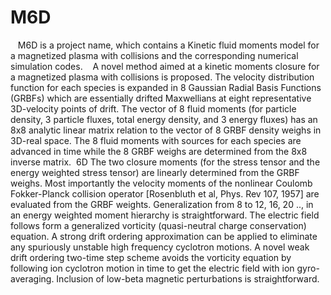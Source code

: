 # M6D

    M6D is a project name, which contains a Kinetic fluid moments model for a magnetized plasma with collisions and the corresponding numerical simulation codes.
    A novel method aimed at a kinetic moments closure for a magnetized plasma with collisions is proposed. The velocity distribution function for each species is expanded in 8 Gaussian Radial Basis Functions (GRBFs) which are essentially drifted Maxwellians at eight representative 3D-velocity points of drift. The vector of 8 fluid moments (for particle density, 3 particle fluxes, total energy density, and 3 energy fluxes) has an  8x8 analytic linear matrix relation to the vector of 8 GRBF density weighs in 3D-real space. The 8 fluid moments with sources for each species are advanced in time while the 8 GRBF weighs are determined from the 8x8 inverse matrix.  6D
    The two closure moments (for the stress tensor and the energy weighted stress tensor) are linearly determined from the GRBF weighs. Most importantly the velocity moments of the nonlinear Coulomb Fokker-Planck collision operator [Rosenbluth et al, Phys. Rev 107, 1957] are evaluated from the GRBF weights. Generalization from 8 to 12, 16, 20 .., in an energy weighted moment hierarchy is straightforward. 
    The electric field follows form a generalized vorticity (quasi-neutral charge conservation) equation. A strong drift ordering approximation can be applied to eliminate any spuriously unstable high frequency cyclotron motions. 
    A novel weak drift ordering two-time step scheme avoids the vorticity equation by following ion cyclotron motion in time to get the electric field with ion gyro-averaging.  Inclusion of low-beta magnetic perturbations is straightforward.



